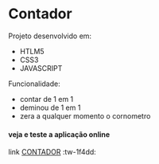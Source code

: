 # Contador

Projeto desenvolvido em:
- HTLM5
- CSS3
- JAVASCRIPT

Funcionalidade:

- contar de 1 em 1
- deminou de 1 em 1
- zera a qualquer momento o cornometro

#### veja e teste a aplicação online 

link [CONTADOR](http://https://contadorr.netlify.app/ "contador")  :tw-1f4dd: 
